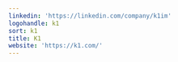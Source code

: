 ```yaml
---
linkedin: 'https://linkedin.com/company/k1im'
logohandle: k1
sort: k1
title: K1
website: 'https://k1.com/'
---
```

